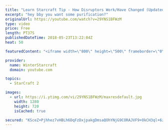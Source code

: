 ```yaml
---
title: "Learn Starcraft Tip - How Disruptors Work/Have Changed (Updated Patch 4.0 2018)"
excerpt: "hey bby you want some purification?"
originalUrl: https://youtube.com/watch?v=29YNS1BFWzM
type: video
price: Free
length: PT37S
publishedDateTime: 2018-05-23T13:22:04Z
heat: 50

featuredContent: "<iframe width=\"800\" height=\"500\" frameborder=\"0\" src=\"https://www.youtube.com/embed/29YNS1BFWzM\" allow=\"accelerometer; autoplay; encrypted-media; gyroscope; picture-in-picture\" allowfullscreen></iframe>"

provider:
  name: WinterStarcraft
  domain: youtube.com

topics:
  - StarCraft 2

images:
  - url: https://i.ytimg.com/vi/29YNS1BFWzM/maxresdefault.jpg
    width: 1280
    height: 720
    isCached: true

secured: "KSceZ+Pjhhez7vHBLh6DqFzDxjpakgDmsaQOhYNjG9CORAJVF9+OkCH3ql+6z1vT2SkUfaHPvArmHLlh2cwGaaCA/A/4WPFt9BHB5Rmmm3pk313d5lihU1EDbUuutiRhIDru4OYwRthwFL69chfhS1PGY9larK9KUzz26mFAYortdM6z8OVa0vHYQSqmGDKXl3SaaXa+3QkUMrrXDrc+2to12DPmwSWxPxHe5pezNSyCv0RJrWA2wgaubSIc1vJeZudzmvaJ25d/Htfl5XLbTFoD4sHP24qJPNmJcut4o1qTnpOtK4IbNxc/2FibBHUXPYVb4m79+ZkkKrK48bo1s5rDb6MkX3UZ17i+dGVlAZ6c97gil+duMlJDbJUWDsU7mQx+Vi3Zx8n28VthUc4wZYGQzm5w+GSQ+qzHa05t8PQ=;F3/BafL/XccAhvQ6Jfrx2g=="
---
```


